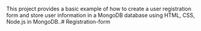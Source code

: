 This project provides a basic example of how to create a user registration form and store user information in a MongoDB database using HTML, CSS, Node.js in MongoDB..# Registration-form
